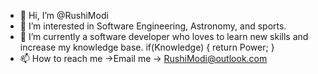 - 👋 Hi, I’m @RushiModi
- 👀 I’m interested in Software Engineering, Astronomy, and sports. 
- 🌱 I’m currently a software developer who loves to learn new skills and increase my knowledge base. 
       if(Knowledge)
      { 
        return Power;
      }
- 📫 How to reach me ->Email me -> RushiModi@outlook.com

<!---
RushiModi/RushiModi is a ✨ special ✨ repository because its `README.md` (this file) appears on your GitHub profile.
You can click the Preview link to take a look at your changes.
--->
